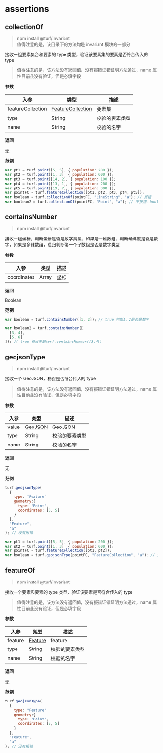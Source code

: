 # assertions

## collectionOf

> npm install @turf/invariant  
> 值得注意的是，该目录下的方法均是 invariant 模块的一部分

接收一组要素集合和要素的 type 类型，验证该要素集的要素是否符合传入的 type

> 值得注意的是，该方法没有返回值，没有报错证错证明方法通过，name 属性目前虽没有验证，但是必填字段

**参数**

| 入参              | 类型                                        | 描述           |
| ----------------- | ------------------------------------------- | -------------- |
| featureCollection | [FeatureCollection][featurecollection_link] | 要素集         |
| type              | String                                      | 校验的要素类型 |
| name              | String                                      | 校验的名字     |

**返回**

无

**范例**

```javascript
var pt1 = turf.point([5, 5], { population: 200 });
var pt2 = turf.point([1, 3], { population: 600 });
var pt3 = turf.point([14, 2], { population: 100 });
var pt4 = turf.point([13, 1], { population: 200 });
var pt5 = turf.point([19, 7], { population: 300 });
var pointFC = turf.featureCollection([pt1, pt2, pt3, pt4, pt5]);
var boolean = turf.collectionOf(pointFC, "LineString", "a"); // 报错
var boolean2 = turf.collectionOf(pointFC, "Point", "a"); // 不报错，boolean2 为 undefined
```

## containsNumber

> npm install @turf/invariant

接收一组坐标，判断坐标是否是数字类型。如果是一维数组，判断经纬度是否是数字，如果是多维数组，递归判断第一个子数组是否是数字类型

**参数**

| 入参        | 类型  | 描述 |
| ----------- | ----- | ---- |
| coordinates | Array | 坐标 |

**返回**

Boolean

**范例**

```javascript
var boolean = turf.containsNumber([1, 2]); // true 判断1、2是否是数字

var boolean2 = turf.containsNumber([
  [3, 4],
  [5, 6]
]); // true 相当于是turf.containsNumber([3,4])
```

## geojsonType

> npm install @turf/invariant

接收一个 GeoJSON，校验是否符合传入的 type

> 值得注意的是，该方法没有返回值，没有报错证错证明方法通过，name 属性目前虽没有验证，但是必填字段

**参数**

| 入参  | 类型                    | 描述           |
| ----- | ----------------------- | -------------- |
| value | [GeoJSON][geojson_link] | GeoJSON        |
| type  | String                  | 校验的要素类型 |
| name  | String                  | 校验的名字     |

**返回**

无

**范例**

```javascript
turf.geojsonType(
  {
    type: "Feature"
    geometry:{
      type: "Point",
      coordinates: [5, 5]
    }
  },
  "Feature",
  "a"
); // 没有报错

var pt1 = turf.point([5, 5], { population: 200 });
var pt2 = turf.point([1, 3], { population: 600 });
var pointFC = turf.featureCollection([pt1, pt2]);
var boolean = turf.geojsonType(pointFC, "FeatureCollection", "a"); // 没有报错
```

## featureOf

> npm install @turf/invariant

接收一个要素和要素的 type 类型，验证该要素是否符合传入的 type

> 值得注意的是，该方法没有返回值，没有报错证错证明方法通过，name 属性目前虽没有验证，但是必填字段

**参数**

| 入参    | 类型                    | 描述           |
| ------- | ----------------------- | -------------- |
| feature | [Feature][feature_link] | feature        |
| type    | String                  | 校验的要素类型 |
| name    | String                  | 校验的名字     |

**返回**

无

**范例**

```javascript
turf.geojsonType(
  {
    type: "Feature"
    geometry:{
      type: "Point",
      coordinates: [5, 5]
    }
  },
  "Feature",
  "a"
); // 没有报错
```

[geometry_link]: https://tools.ietf.org/html/rfc7946#section-3.1
[geojson_link]: https://tools.ietf.org/html/rfc7946#section-3
[feature_link]: https://tools.ietf.org/html/rfc7946#section-3.2
[featurecollection_link]: https://tools.ietf.org/html/rfc7946#section-3.3
[point_link]: https://tools.ietf.org/html/rfc7946#section-3.1.2
[polygon_link]: https://tools.ietf.org/html/rfc7946#section-3.1.6
[bbox_link]: https://tools.ietf.org/html/rfc7946#section-5
[coord_link]: https://tools.ietf.org/html/rfc7946#section-3.1.1
[multipoint_link]: https://tools.ietf.org/html/rfc7946#section-3.1.3
[multilinestring_link]: https://tools.ietf.org/html/rfc7946#section-3.1.4
[multipolygon_link]: https://tools.ietf.org/html/rfc7946#section-3.1.7
[linestring_link]: https://tools.ietf.org/html/rfc7946#section-3.1.4
[geometrycollection_link]: https://tools.ietf.org/html/rfc7946#section-3.1.8
